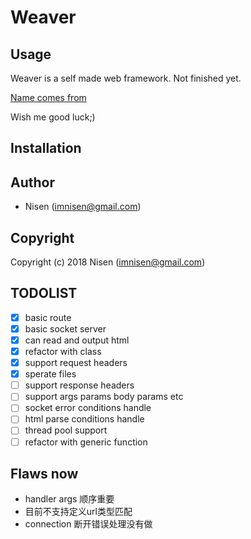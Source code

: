 # Weaver

## Usage

Weaver is a self made web framework. Not finished yet. 

[Name comes from](http://www.dota2.com/hero/weaver/)

Wish me good luck;)

## Installation

## Author

-   Nisen (imnisen@gmail.com)

## Copyright

Copyright (c) 2018 Nisen (imnisen@gmail.com)

## TODOLIST

-   [X] basic route
-   [X] basic socket server
-   [X] can read and output html
-   [X] refactor with class
-   [X] support request headers
-   [X] sperate files
-   [ ] support response headers
-   [ ] support args params body params etc
-   [ ] socket error conditions handle
-   [ ] html parse conditions handle
-   [ ] thread pool support
-   [ ] refactor with generic function

## Flaws now

-   handler args 顺序重要
-   目前不支持定义url类型匹配
-   connection 断开错误处理没有做
